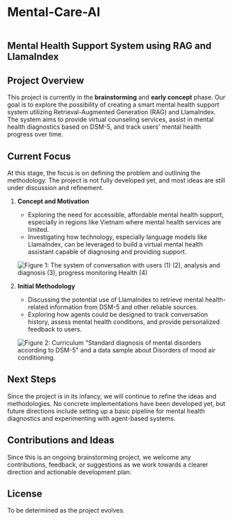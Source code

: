 # Mental-Care-AI
<p align="center">
  <img src="https://github.com/NguyenHuy190303/Mental-Care-AI/blob/master/images/1.png" alt="">
</p>

## Mental Health Support System using RAG and LlamaIndex

## Project Overview
This project is currently in the **brainstorming** and **early concept** phase. Our goal is to explore the possibility of creating a smart mental health support system utilizing Retrieval-Augmented Generation (RAG) and LlamaIndex. The system aims to provide virtual counseling services, assist in mental health diagnostics based on DSM-5, and track users' mental health progress over time.

## Current Focus
At this stage, the focus is on defining the problem and outlining the methodology. The project is not fully developed yet, and most ideas are still under discussion and refinement.

1. **Concept and Motivation**
   - Exploring the need for accessible, affordable mental health support, especially in regions like Vietnam where mental health services are limited.
   - Investigating how technology, especially language models like LlamaIndex, can be leveraged to build a virtual mental health assistant capable of diagnosing and providing support.

   ![Figure 1: The system of conversation with users (1) (2), analysis and diagnosis (3), progress monitoring Health (4)](https://github.com/NguyenHuy190303/Mental-Care-AI/blob/master/images/2.png)

2. **Initial Methodology**
   - Discussing the potential use of LlamaIndex to retrieve mental health-related information from DSM-5 and other reliable sources.
   - Exploring how agents could be designed to track conversation history, assess mental health conditions, and provide personalized feedback to users.

   ![Figure 2: Curriculum "Standard diagnosis of mental disorders according to DSM-5" and a data sample about Disorders of mood air conditioning.](https://github.com/NguyenHuy190303/Mental-Care-AI/blob/master/images/3.png)

## Next Steps
Since the project is in its infancy, we will continue to refine the ideas and methodologies. No concrete implementations have been developed yet, but future directions include setting up a basic pipeline for mental health diagnostics and experimenting with agent-based systems.

## Contributions and Ideas
Since this is an ongoing brainstorming project, we welcome any contributions, feedback, or suggestions as we work towards a clearer direction and actionable development plan.

## License
To be determined as the project evolves.
